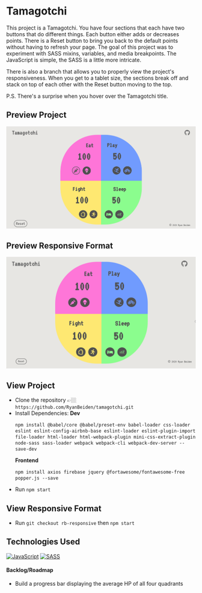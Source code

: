 # Tamagotchi

This project is a Tamagotchi. You have four sections that each have two buttons that do different things. Each button either adds or decreases points. There is a Reset button to bring you back to the default points without having to refresh your page. The goal of this project was to experiment with SASS mixins, variables, and media breakpoints. The JavaScript is simple, the SASS is a little more intricate.

There is also a branch that allows you to properly view the project's responsiveness. When you get to a tablet size, the sections break off and stack on top of each other with the Reset button moving to the top.

P.S. There's a surprise when you hover over the Tamagotchi title.

## Preview Project

![Demo Preview of Tamagotchi Site](./src/assets/tamagotchi-site-demo.gif)

## Preview Responsive Format

![Demo Preview of the Responsive Tamagotchi Site](./src/assets/tamagotchi-responsive-demo.gif)

## View Project
- Clone the repository 👉🏼 `https://github.com/RyanBeiden/tamagotchi.git`
- Install Dependencies:
  **Dev**
  ```
  npm install @babel/core @babel/preset-env babel-loader css-loader eslint eslint-config-airbnb-base eslint-loader eslint-plugin-import file-loader html-loader html-webpack-plugin mini-css-extract-plugin node-sass sass-loader webpack webpack-cli webpack-dev-server --save-dev
  ```
  **Frontend**
  ```
  npm install axios firebase jquery @fortawesome/fontawesome-free popper.js --save
  ```
- Run `npm start`

## View Responsive Format
- Run `git checkout rb-responsive` then `npm start`

## Technologies Used
[![JavaScript](https://img.shields.io/badge/-JavaScript-2c9fcc?style=flat-square)](#) [![SASS](https://img.shields.io/badge/-SASS-2c9fcc?style=flat-square)](#)

#### Backlog/Roadmap

- Build a progress bar displaying the average HP of all four quadrants
